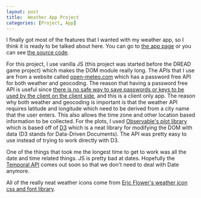 ```yaml
---
layout: post
title:  Weather App Project
categories: [Project, App]
---
```


I finally got most of the features that I wanted with my weather app, so I think it is ready to be talked about here. You can go to [the app page](https://www.zachstrout.com/weather-app) or you can see [the source code](https://github.com/RTnhN/weather-app).

<!--more-->

For this project, I use vanilla JS (this project was started before the DREAD game project) which makes the DOM module really long. The APIs that I use are from a website called [open-meteo.com](https://www.open-meteo.com) which has a password free API for both weather and geocoding. The reason that having a password free API is useful since [there is no safe way to save passwords or keys to be used by the client on the client side](https://stackoverflow.com/a/47198936/11351671), and this is a client only app. The reason why both weather and geocoding is important is that the weather API requires latitude and longitude which need to be derived from a city name that the user enters. This also allows the time zone and other location based information to be collected. For the plots, I used [Observable's plot library](https://observablehq.com/plot) which is based off of [D3](https://d3js.org/) which is a neat library for modifying the DOM with data (D3 stands for Data-Driven Documents). The API was pretty easy to use instead of trying to work directly with D3.

One of the things that took me the longest time to get to work was all the date and time related things. JS is pretty bad at dates. Hopefully the [Temporal API](https://tc39.es/proposal-temporal/docs/) comes out soon so that we don't need to deal with Date anymore.

All of the really neat weather icons come from [Eric Flower's weather icon css and font library](https://erikflowers.github.io/weather-icons/). 

